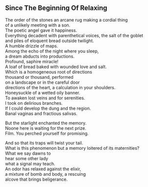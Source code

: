 Since The Beginning Of Relaxing
-------------------------------
The order of the stones an arcane rug making a cordial thing  
of a unlikely meeting with a son.  
The poetic angel gave it happiness.  
Everything decadent with parenthetical voices, the salt of the goblet  
and piles of eloquent bread outside twilight.  
A humble drizzle of maps.  
Among the echo of the night where you sleep,  
a dream abducts into productions.  
Profound, saphire miracle!  
A loaf of bread baked with wounded love and salt.  
Which is a homogeneous root of directions  
thousand or thousand, performed  
on a landscape or in the careful door  
directions of the heart, a calculation in your shoulders.  
Honeysuckle of a wetted oily banner.  
To awaken lost veins and for serenities.  
I took on delirious branches.  
If I could develop the dung and the region.  
Banal vaginas and fractious salivas.  
  
But the starlight enchanted the memory.  
Noone here is waiting for the next prize.  
Film. You perched yourself for promising.  
  
And so that its traps will twist your tail.  
What is this phenomenon but a memory loitered of its maternities?  
What we say dawns to  
hear some other lady  
what a signal may teach.  
An odor has relaxed against the elixir,  
a mixture of bomb and body, a rescuing  
alcove that brings beligerance.  
